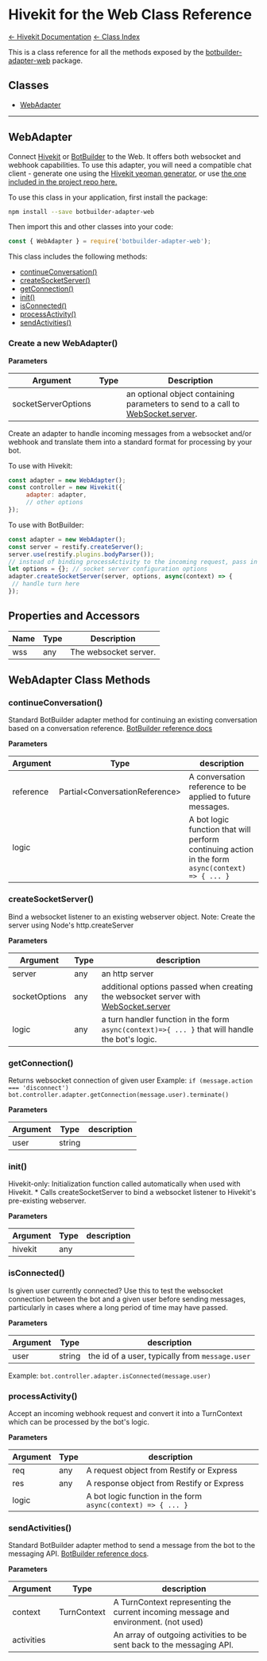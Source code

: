 # Hivekit for the Web Class Reference

[&larr; Hivekit Documentation](../core.md) [&larr; Class Index](index.md) 

This is a class reference for all the methods exposed by the [botbuilder-adapter-web](https://github.com/texthive/hivekit/tree/master/packages/botbuilder-adapter-web) package.

## Classes


* <a href="#WebAdapter" aria-current="page">WebAdapter</a>


---

<a name="WebAdapter"></a>
## WebAdapter
Connect [Hivekit](https://www.npmjs.com/package/hivekit) or [BotBuilder](https://www.npmjs.com/package/botbuilder) to the Web.
It offers both websocket and webhook capabilities.
To use this adapter, you will need a compatible chat client - generate one using the [Hivekit yeoman generator](https://npmjs.com/package/generator-hivekit),
or use [the one included in the project repo here.](https://github.com/texthive/hivekit/tree/master/packages/botbuilder-adapter-web/client)

To use this class in your application, first install the package:
```bash
npm install --save botbuilder-adapter-web
```

Then import this and other classes into your code:
```javascript
const { WebAdapter } = require('botbuilder-adapter-web');
```

This class includes the following methods:
* [continueConversation()](#continueConversation)
* [createSocketServer()](#createSocketServer)
* [getConnection()](#getConnection)
* [init()](#init)
* [isConnected()](#isConnected)
* [processActivity()](#processActivity)
* [sendActivities()](#sendActivities)



### Create a new WebAdapter()
**Parameters**

| Argument | Type | Description
|--- |--- |---
| socketServerOptions |  | an optional object containing parameters to send to a call to [WebSocket.server](https://github.com/websockets/ws/blob/master/doc/ws.md#new-websocketserveroptions-callback).<br/>

Create an adapter to handle incoming messages from a websocket and/or webhook and translate them into a standard format for processing by your bot.

To use with Hivekit:
```javascript
const adapter = new WebAdapter();
const controller = new Hivekit({
     adapter: adapter,
     // other options
});
```

To use with BotBuilder:
```javascript
const adapter = new WebAdapter();
const server = restify.createServer();
server.use(restify.plugins.bodyParser());
// instead of binding processActivity to the incoming request, pass in turn handler logic to createSocketServer
let options = {}; // socket server configuration options
adapter.createSocketServer(server, options, async(context) => {
 // handle turn here
});
```



## Properties and Accessors

| Name | Type | Description
|--- |--- |---
| wss | any | The websocket server.

## WebAdapter Class Methods
<a name="continueConversation"></a>
### continueConversation()
Standard BotBuilder adapter method for continuing an existing conversation based on a conversation reference.
[BotBuilder reference docs](https://docs.microsoft.com/en-us/javascript/api/botbuilder-core/botadapter?view=botbuilder-ts-latest#continueconversation)

**Parameters**

| Argument | Type | description
|--- |--- |---
| reference| Partial&lt;ConversationReference&gt; | A conversation reference to be applied to future messages.
| logic|  | A bot logic function that will perform continuing action in the form `async(context) => { ... }`<br/>



<a name="createSocketServer"></a>
### createSocketServer()
Bind a websocket listener to an existing webserver object.
Note: Create the server using Node's http.createServer

**Parameters**

| Argument | Type | description
|--- |--- |---
| server| any | an http server
| socketOptions| any | additional options passed when creating the websocket server with [WebSocket.server](https://github.com/websockets/ws/blob/master/doc/ws.md#new-websocketserveroptions-callback)
| logic| any | a turn handler function in the form `async(context)=>{ ... }` that will handle the bot's logic.<br/>



<a name="getConnection"></a>
### getConnection()
Returns websocket connection of given user
Example: `if (message.action === 'disconnect') bot.controller.adapter.getConnection(message.user).terminate()`

**Parameters**

| Argument | Type | description
|--- |--- |---
| user| string | <br/>



<a name="init"></a>
### init()
Hivekit-only: Initialization function called automatically when used with Hivekit.
     * Calls createSocketServer to bind a websocket listener to Hivekit's pre-existing webserver.

**Parameters**

| Argument | Type | description
|--- |--- |---
| hivekit| any | <br/>



<a name="isConnected"></a>
### isConnected()
Is given user currently connected? Use this to test the websocket connection
between the bot and a given user before sending messages,
particularly in cases where a long period of time may have passed.

**Parameters**

| Argument | Type | description
|--- |--- |---
| user| string | the id of a user, typically from `message.user`<br/>



Example: `bot.controller.adapter.isConnected(message.user)`

<a name="processActivity"></a>
### processActivity()
Accept an incoming webhook request and convert it into a TurnContext which can be processed by the bot's logic.

**Parameters**

| Argument | Type | description
|--- |--- |---
| req| any | A request object from Restify or Express
| res| any | A response object from Restify or Express
| logic|  | A bot logic function in the form `async(context) => { ... }`<br/>



<a name="sendActivities"></a>
### sendActivities()
Standard BotBuilder adapter method to send a message from the bot to the messaging API.
[BotBuilder reference docs](https://docs.microsoft.com/en-us/javascript/api/botbuilder-core/botadapter?view=botbuilder-ts-latest#sendactivities).

**Parameters**

| Argument | Type | description
|--- |--- |---
| context| TurnContext | A TurnContext representing the current incoming message and environment. (not used)
| activities|  | An array of outgoing activities to be sent back to the messaging API.<br/>





